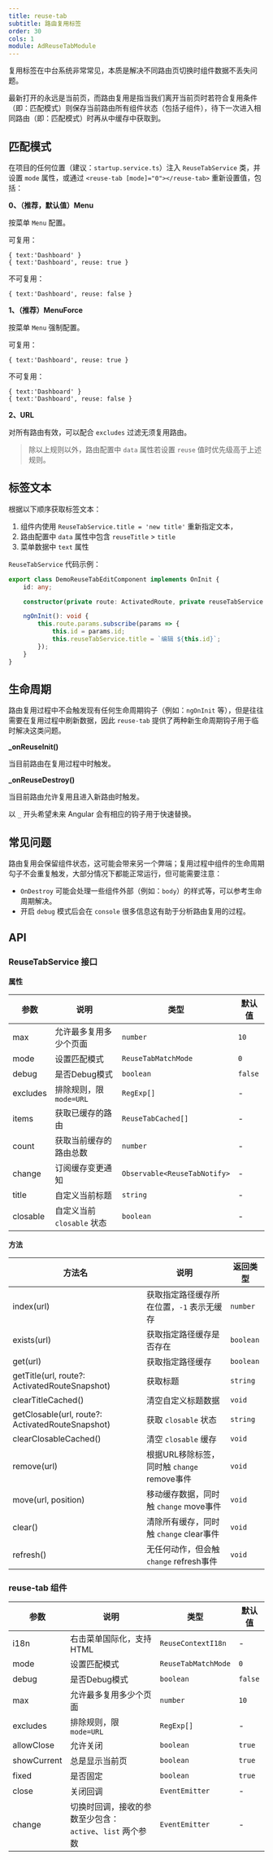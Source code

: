 ```yaml
---
title: reuse-tab
subtitle: 路由复用标签
order: 30
cols: 1
module: AdReuseTabModule
---
```


复用标签在中台系统非常常见，本质是解决不同路由页切换时组件数据不丢失问题。

最新打开的永远是当前页，而路由复用是指当我们离开当前页时若符合复用条件（即：匹配模式）则保存当前路由所有组件状态（包括子组件），待下一次进入相同路由（即：匹配模式）时再从中缓存中获取到。

## 匹配模式

在项目的任何位置（建议：`startup.service.ts`）注入 `ReuseTabService` 类，并设置 `mode` 属性，或通过 `<reuse-tab [mode]="0"></reuse-tab>` 重新设置值，包括：

**0、（推荐，默认值）Menu**

按菜单 `Menu` 配置。

可复用：

```
{ text:'Dashboard' }
{ text:'Dashboard', reuse: true }
```

不可复用：

```
{ text:'Dashboard', reuse: false }
```

**1、（推荐）MenuForce**

按菜单 `Menu` 强制配置。

可复用：

```
{ text:'Dashboard', reuse: true }
```

不可复用：

```
{ text:'Dashboard' }
{ text:'Dashboard', reuse: false }
```

**2、URL**

对所有路由有效，可以配合 `excludes` 过滤无须复用路由。

> 除以上规则以外，路由配置中 `data` 属性若设置 `reuse` 值时优先级高于上述规则。

## 标签文本

根据以下顺序获取标签文本：

1. 组件内使用 `ReuseTabService.title = 'new title'` 重新指定文本，
2. 路由配置中 `data` 属性中包含 `reuseTitle` > `title`
3. 菜单数据中 `text` 属性

`ReuseTabService` 代码示例：

```ts
export class DemoReuseTabEditComponent implements OnInit {
    id: any;

    constructor(private route: ActivatedRoute, private reuseTabService: ReuseTabService) {}

    ngOnInit(): void {
        this.route.params.subscribe(params => {
            this.id = params.id;
            this.reuseTabService.title = `编辑 ${this.id}`;
        });
    }
}
```

## 生命周期

路由复用过程中不会触发现有任何生命周期钩子（例如：`ngOnInit` 等），但是往往需要在复用过程中刷新数据，因此 `reuse-tab` 提供了两种新生命周期钩子用于临时解决这类问题。

**_onReuseInit()**

当目前路由在复用过程中时触发。

**_onReuseDestroy()**

当目前路由允许复用且进入新路由时触发。

以 `_` 开头希望未来 Angular 会有相应的钩子用于快速替换。

## 常见问题

路由复用会保留组件状态，这可能会带来另一个弊端；复用过程中组件的生命周期勾子不会重复触发，大部分情况下都能正常运行，但可能需要注意：

- `OnDestroy` 可能会处理一些组件外部（例如：`body`）的样式等，可以参考生命周期解决。
- 开启 `debug` 模式后会在 `console` 很多信息这有助于分析路由复用的过程。

## API

### ReuseTabService 接口

**属性**

参数 | 说明 | 类型 | 默认值
----|------|-----|------
max | 允许最多复用多少个页面 | `number` | `10`
mode | 设置匹配模式 | `ReuseTabMatchMode` | `0`
debug | 是否Debug模式 | `boolean` | `false`
excludes | 排除规则，限 `mode=URL` | `RegExp[]` | -
items | 获取已缓存的路由 | `ReuseTabCached[]` | -
count | 获取当前缓存的路由总数 | `number` | -
change | 订阅缓存变更通知 | `Observable<ReuseTabNotify>` | -
title | 自定义当前标题 | `string` | -
closable | 自定义当前 `closable` 状态 | `boolean` | -

**方法**

方法名 | 说明 | 返回类型
----|------|-----
index(url) | 获取指定路径缓存所在位置，`-1` 表示无缓存 | `number`
exists(url) | 获取指定路径缓存是否存在 | `boolean`
get(url) | 获取指定路径缓存 | `boolean`
getTitle(url, route?: ActivatedRouteSnapshot) | 获取标题 | `string`
clearTitleCached() | 清空自定义标题数据 | `void`
getClosable(url, route?: ActivatedRouteSnapshot) | 获取 `closable` 状态 | `string`
clearClosableCached() | 清空 `closable` 缓存 | `void`
remove(url) | 根据URL移除标签，同时触 `change` remove事件 | `void`
move(url, position) | 移动缓存数据，同时触 `change` move事件 | `void`
clear() | 清除所有缓存，同时触 `change` clear事件 | `void`
refresh() | 无任何动作，但会触 `change` refresh事件 | `void`

### reuse-tab 组件

参数 | 说明 | 类型 | 默认值
----|------|-----|------
i18n | 右击菜单国际化，支持HTML | `ReuseContextI18n` | -
mode | 设置匹配模式 | `ReuseTabMatchMode` | `0`
debug | 是否Debug模式 | `boolean` | `false`
max | 允许最多复用多少个页面 | `number` | `10`
excludes | 排除规则，限 `mode=URL` | `RegExp[]` | -
allowClose | 允许关闭 | `boolean` | `true`
showCurrent | 总是显示当前页 | `boolean` | `true`
fixed | 是否固定 | `boolean` | `true`
close | 关闭回调 | `EventEmitter` | -
change | 切换时回调，接收的参数至少包含：`active`、`list` 两个参数 | `EventEmitter` | -

